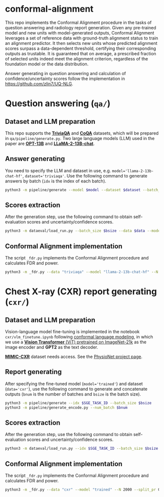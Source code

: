 # conformal-alignment

This repo implements the Conformal Alignment procedure in the tasks of question answering and radiology report generation. 
Given any pre-trained model and new units with model-generated outputs, Conformal Alignment leverages a set of reference data with ground-truth alignment status to train an alignment predictor. It then selects new units whose predicted alignment scores surpass a data-dependent threshold, certifying their corresponding outputs as trustable. It is guaranteed that on average, a prescribed fraction of selected units indeed meet the alignment criterion, regardless of the foundation model or the data distribution.

Answer generating in question answering and calculation of confidence/uncertainty scores follow the implementation in <https://github.com/zlin7/UQ-NLG>.

# Question answering (```qa/```)

## Dataset and LLM preparation

This repo supports the [**TriviaQA**](https://nlp.cs.washington.edu/triviaqa/) and [**CoQA**](https://stanfordnlp.github.io/coqa/) datasets, which will be prepared in ```qa/pipeline/generate.py```. Two large language models (LLM) used in the paper are [**OPT-13B**](https://huggingface.co/facebook/opt-13b) and [**LLaMA-2-13B-chat**](https://llama.meta.com/llama-downloads/).

## Answer generating

You need to specify the LLM and dataset in use, e.g. ```model='llama-2-13b-chat-hf'```, ```dataset='triviaqa'```. 
Use the following command to generate answers by batch (```idx``` is the index of each batch).

```bash
python3 -m pipeline/generate --model $model --dataset $dataset --batch_size 20 --idx $SGE_TASK_ID
```

## Scores extraction

After the generation step,  use the following command to obtain self-evaluation scores and uncertainty/confidence scores.

```bash
python3 -m dataeval/load_run.py --batch_size $bsize --data $data --model $model --idx $SGE_TASK_ID
```

## Conformal Alignment implementation
The script ```_fdr.py``` implements the Conformal Alignment procedure and calculates FDR and power.

```bash
python3 -m _fdr.py --data "triviaqa" --model "llama-2-13b-chat-hf" --N 2000 --split_pr 0.5 --split_pr_tune 0.2
```

# Chest X-ray (CXR) report generating (```cxr/```)

## Dataset and LLM preparation

Vision-language model fine-tuning is implemented in the notebook ```cxr/vlm_finetune.ipynb``` following [conformal language modeling](https://arxiv.org/abs/2306.10193), in which we use a [**Vision Transformer** (ViT) pretrained on ImageNet-21k](https://huggingface.co/google/vit-base-patch16-224-in21k) as the image encoder and **GPT2** as the text decoder.

[**MIMIC-CXR**](https://www.nature.com/articles/s41597-019-0322-0) dataset needs access. See the [PhysioNet project page](https://physionet.org/content/mimic-cxr/2.0.0/).

## Report generating

After specifying the fine-tuned model (```model='trained'```) and dataset (```data='cxr'```), use the following command to generate and concatenate outputs (```bnum``` is the number of batches and ```bsize``` is the batch size).

```bash
python3 -m pipeline/generate --idx $SGE_TASK_ID --batch_size $bsize
python3 -m pipeline/generate_encode.py --num_batch $bnum
```

## Scores extraction

After the generation step,  use the following command to obtain self-evaluation scores and uncertainty/confidence scores.

```bash
python3 -m dataeval/load_run.py --idx $SGE_TASK_ID --batch_size $bsize --data $data --model $model
```

## Conformal Alignment implementation
The script ```_fdr.py``` implements the Conformal Alignment procedure and calculates FDR and power.

```bash
python3 -m _fdr.py --data "cxr" --model "trained" --N 2000 --split_pr 0.5 --split_pr_tune 0.2
```




